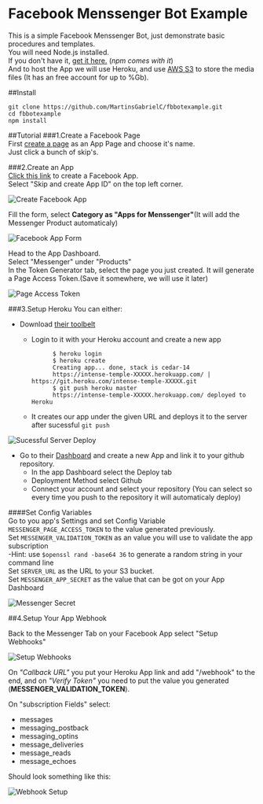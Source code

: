 # Facebook Menssenger Bot Example

This is a simple Facebook Menssenger Bot, just demonstrate basic procedures and templates.  
You will need Node.js installed.  
If you don't have it, [get it here.](https://nodejs.org/en/) (*npm comes with it*)  
And to host the App we will use Heroku, and use [AWS S3][amazonWebServices] to store the media files (It has an free account for up to %Gb). 
  
##Install
```
git clone https://github.com/MartinsGabrielC/fbbotexample.git
cd fbbotexample
npm install
```
  
##Tutorial
###1.Create a Facebook Page  
First [create a page][createFbPage] as an App Page and choose it's name.  
Just click a bunch of skip's.  
  
###2.Create an App  
[Click this link][createFbApp] to create a Facebook App.  
Select "Skip and create App ID" on the top left corner.  
  
![Create Facebook App](http://image.prntscr.com/image/0a8971aa2cf940e7ab367a90f9a43105.png)  
  
Fill the form, select **Category as "Apps for Menssenger"**(It will add the Messenger Product automaticaly)  
  
![Facebook App Form](http://image.prntscr.com/image/af8866c46a2f42fcb5e329656a35d78f.png)  
  
Head to the App Dashboard.  
Select "Messenger" under "Products"  
In the Token Generator tab, select the page you just created. It will generate a Page Access Token.(Save it somewhere, we will use it later)  
  
![Page Access Token](http://image.prntscr.com/image/8614be8b57694207890e82d9dd91fa50.png)  
  
###3.Setup Heroku
You can either:
- Download [their toolbelt][herokuToolbelt]
	- Login to it with your Heroku account and create a new app

				$ heroku login
				$ heroku create
				Creating app... done, stack is cedar-14  
				https://intense-temple-XXXXX.herokuapp.com/ | https://git.heroku.com/intense-temple-XXXXX.git  
				$ git push heroku master
				https://intense-temple-XXXXX.herokuapp.com/ deployed to Heroku

	- It creates our app under the given URL and deploys it to the server after sucessful `git push`  
  
  	
![Sucessful Server Deploy](http://image.prntscr.com/image/bb71d63d9fea44d3be74888ccfd4c093.png)
- Go to their [Dashboard][heroku] and create a new App and link it to your github repository.  
	- In the app Dashboard select the Deploy tab
	- Deployment Method select Github
	- Connect your account and select your repository (You can select so every time you push to the repository it will automaticaly deploy)  
  
####Set Config Variables  
Go to you app's Settings and set Config Variable `MESSENGER_PAGE_ACCESS_TOKEN` to the value generated previously.  
Set `MESSENGER_VALIDATION_TOKEN` as an value you will use to validate the app subscription  
	-Hint: use `$openssl rand -base64 36` to generate a random string in your command line  
Set `SERVER_URL` as the URL to your S3 bucket.  
Set `MESSENGER_APP_SECRET` as the value that can be got on your App Dashboard  
  
![Messenger Secret](http://image.prntscr.com/image/c38cdcc9efbb4fb98b3e23bcaf9abbbe.png)  
  
##4.Setup Your App Webhook  
  
Back to the Messenger Tab on your Facebook App select "Setup Webhooks"  

![Setup Webhooks](http://image.prntscr.com/image/05ce051317864501a58c0ccc27363dfa.png)  
  
On *"Callback URL"* you put your Heroku App link and add "/webhook" to the end, and on *"Verify Token"* you need to put the value you generated (**MESSENGER_VALIDATION_TOKEN**).
  
On "subscription Fields" select:  
- messages  
- messaging_postback  
- messaging_optins  
- message_deliveries 
- message_reads  
- message_echoes  
  
Should look something like this:    
  
![Webhook Setup](http://image.prntscr.com/image/1fcd0252266a4d318b17ab9ddf01fcc4.png)  





[createFbPage]: https://www.facebook.com/pages/create
[createFbApp]: https://developers.facebook.com/quickstarts/?platform=web
[heroku]: https://dashboard.heroku.com/apps/
[herokuToolbelt]: https://devcenter.heroku.com/articles/heroku-cli
[amazonWebServices]: https://aws.amazon.com/pt/

